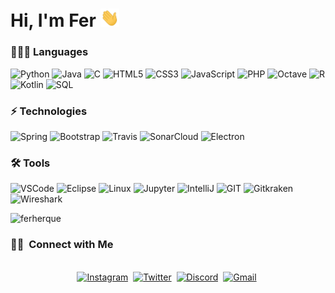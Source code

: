 <h1 align="left">Hi, I'm Fer <img src="https://raw.githubusercontent.com/ABSphreak/ABSphreak/master/gifs/Hi.gif" width="30px" /></h1>

<h3> 👨🏻‍💻 Languages </h3>

![Python](https://img.shields.io/badge/Python-14354C?style=for-the-badge&logo=python&logoColor=white)
![Java](https://img.shields.io/badge/Java-ED8B00?style=for-the-badge&logo=java&logoColor=white)
![C](https://img.shields.io/badge/C-00599C?style=for-the-badge&logo=c&logoColor=white)
![HTML5](https://img.shields.io/badge/HTML5-E34F26?style=for-the-badge&logo=html5&logoColor=white)
![CSS3](https://img.shields.io/badge/CSS-239120?&style=for-the-badge&logo=css3&logoColor=white)
![JavaScript](https://img.shields.io/badge/JavaScript-F7DF1E?style=for-the-badge&logo=javascript&logoColor=black)
![PHP](https://img.shields.io/badge/PHP-777BB4?style=for-the-badge&logo=php&logoColor=white)
![Octave](https://img.shields.io/badge/Octave-FFA600?style=for-the-badge&logo=octave&logoColor=white)
![R](https://img.shields.io/badge/R-276DC3?style=for-the-badge&logo=r&logoColor=white)
![Kotlin](https://img.shields.io/badge/Kotlin-0095D5?&style=for-the-badge&logo=kotlin&logoColor=white)
![SQL](https://img.shields.io/badge/SQL-00000F?style=for-the-badge&logo=mysql&logoColor=white)


<h3> ⚡ Technologies </h3>

![Spring](https://img.shields.io/badge/Spring-6DB33F?style=for-the-badge&logo=spring&logoColor=white)
![Bootstrap](https://img.shields.io/badge/Bootstrap-563D7C?style=for-the-badge&logo=bootstrap&logoColor=white)
![Travis](https://img.shields.io/badge/Travis%20Ci-EC7637?style=for-the-badge&logo=travis)
![SonarCloud](https://img.shields.io/badge/SonarCloud-e36200?style=for-the-badge&logo=sonarcloud&logoColor=white)
![Electron](https://img.shields.io/badge/Electron-212057?style=for-the-badge&logo=electron)

<h3> 🛠 Tools </h3>

![VSCode](https://img.shields.io/badge/VS%20Code-008FFF?style=for-the-badge&logo=visual-studio-code)
![Eclipse](https://img.shields.io/badge/Eclipse-4C1696?style=for-the-badge&logo=eclipse&logoColor=white)
![Linux](https://img.shields.io/badge/Linux-black?style=for-the-badge&logo=linux&logoColor=white)
![Jupyter](https://img.shields.io/badge/Jupyter-FFA600?style=for-the-badge&logo=jupyter&logoColor=white)
![IntelliJ](https://img.shields.io/badge/IntelliJ-E93FDC?style=for-the-badge&logo=intellij-idea)
![GIT](https://img.shields.io/badge/Git-E34F26?style=for-the-badge&logo=git&logoColor=white)
![Gitkraken](https://img.shields.io/badge/Gitkraken-2a2a3d?style=for-the-badge&logo=gitkraken&logoColor=white)
![Wireshark](https://img.shields.io/badge/Wireshark-585858?style=for-the-badge&logo=wireshark&logoColor=white)

<img src="https://github-readme-stats.vercel.app/api?username=ferherque&show_icons=true" alt="ferherque" />

<h3> 🤝🏻 &nbsp;Connect with Me </h3> 

<p align="center">
<br>
<a href="https://www.instagram.com/fernandohq_/" target="_blank"><img src="https://img.shields.io/badge/Instagram-E4405F?style=for-the-badge&logo=instagram&logoColor=white" alt="Instagram" /></a>&nbsp;
<a href="https://twitter.com/fernandohq_" target="_blank"><img src="https://img.shields.io/badge/Twitter-1DA1F2?style=for-the-badge&logo=twitter&logoColor=white" alt="Twitter" /></a>&nbsp;
<a href="https://discordapp.com/users/289160733483073537/" target="_blank"><img src="https://img.shields.io/badge/Discord-7289DA?style=for-the-badge&logo=discord&logoColor=white" alt="Discord" /></a>&nbsp;
<a href="mailto:fernandohq23@gmail.com?subject=Hey" target="_blank"><img src="https://img.shields.io/badge/gmail-%23D14836.svg?&style=for-the-badge&logo=gmail&logoColor=white" alt="Gmail"/></a>&nbsp;
</p>
